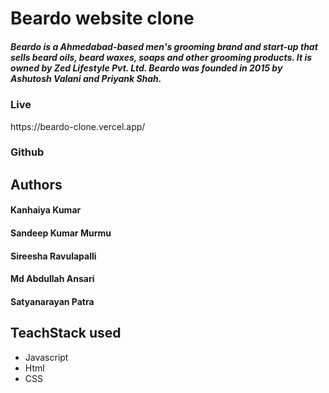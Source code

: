 # Beardo website clone


##### Beardo is a  Ahmedabad-based  men's grooming brand and start-up that sells beard oils, beard waxes, soaps and other grooming products. It is owned by Zed Lifestyle Pvt. Ltd. Beardo was founded in 2015 by Ashutosh Valani and Priyank Shah.

<h3>Live</h3>
https://beardo-clone.vercel.app/

<h3>Github</h3>



## Authors

#### Kanhaiya Kumar
#### Sandeep Kumar Murmu
#### Sireesha Ravulapalli
#### Md Abdullah Ansari
#### Satyanarayan Patra



## TeachStack used 
- Javascript 
- Html 
- CSS
